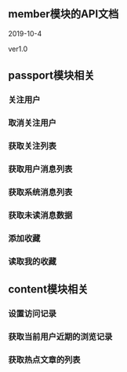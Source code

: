 ## member模块的API文档

2019-10-4

ver1.0



## passport模块相关

### 关注用户

### 取消关注用户

### 获取关注列表

### 获取用户消息列表

### 获取系统消息列表

### 获取未读消息数据

### 添加收藏

### 读取我的收藏



## content模块相关

### 设置访问记录

### 获取当前用户近期的浏览记录

### 获取热点文章的列表



